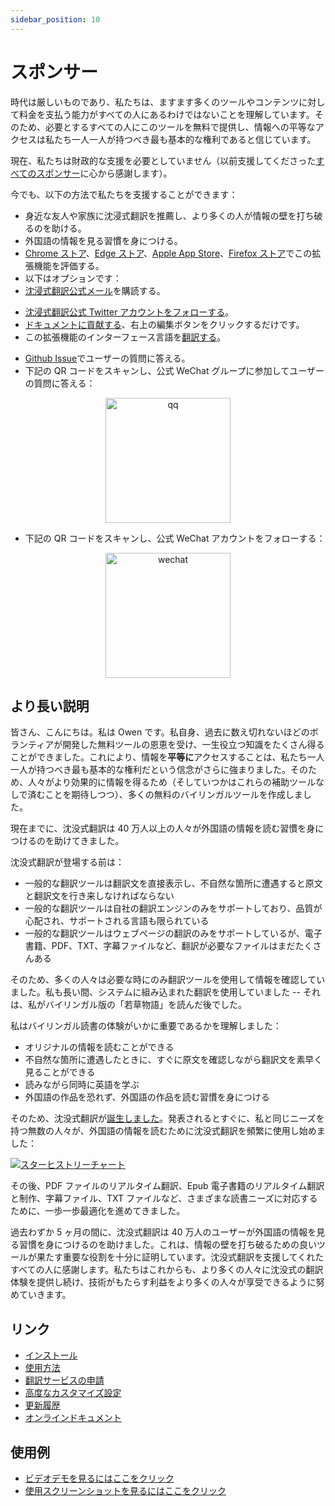 ```yaml
---
sidebar_position: 10
---
```


# スポンサー

時代は厳しいものであり、私たちは、ますます多くのツールやコンテンツに対して料金を支払う能力がすべての人にあるわけではないことを理解しています。そのため、必要とするすべての人にこのツールを無料で提供し、情報への平等なアクセスは私たち一人一人が持つべき最も基本的な権利であると信じています。

現在、私たちは財政的な支援を必要としていません（以前支援してくださった[すべてのスポンサー](/docs/thanks)に心から感謝します）。

今でも、以下の方法で私たちを支援することができます：

- 身近な友人や家族に沈浸式翻訳を推薦し、より多くの人が情報の壁を打ち破るのを助ける。
- 外国語の情報を見る習慣を身につける。
- [Chrome ストア](https://chrome.google.com/webstore/detail/immersive-translate/bpoadfkcbjbfhfodiogcnhhhpibjhbnh)、[Edge ストア](https://microsoftedge.microsoft.com/addons/detail/%E6%B2%89%E6%B5%B8%E5%BC%8F%E7%BF%BB%E8%AF%91/amkbmndfnliijdhojkpoglbnaaahippg?form=MT001Y&hl=zh-CN&gl=CN)、[Apple App Store](https://apps.apple.com/cn/app/%E6%B2%89%E6%B5%B8%E5%BC%8F%E7%BF%BB%E8%AF%91/id6447957425)、[Firefox ストア](https://addons.mozilla.org/zh-CN/firefox/addon/immersive-translate/)でこの拡張機能を評価する。
- 以下はオプションです：
- [沈浸式翻訳公式メール](https://immersivetranslate.substack.com/)を購読する。
<!-- - [Telegram チャンネルに参加する](https://t.me/immersivetranslate)。 -->
- [沈浸式翻訳公式 Twitter アカウントをフォローする](https://twitter.com/immersivetran)。
- [ドキュメントに貢献する](https://immersivetranslate.com/)、右上の編集ボタンをクリックするだけです。
- この拡張機能のインターフェース言語を[翻訳する](https://crowdin.com/project/immersive-translate)。
<!-- - [Telegram グループ](https://t.me/+rq848Z09nehlOTgx)でユーザーの質問に答える。 -->
- [Github Issue](https://github.com/immersive-translate/immersive-translate/issues)でユーザーの質問に答える。
- 下記の QR コードをスキャンし、公式 WeChat グループに参加してユーザーの質問に答える：

<div align="center">
<img src="https://s.immersivetranslate.com/static/official-static/assets/wechat-contact3.jpg" width="200" alt="qq"/>
</div>

- 下記の QR コードをスキャンし、公式 WeChat アカウントをフォローする：

<div align="center">
<img src="https://s.immersivetranslate.com/static/official-static/assets/wechat-qrcode.jpg" width="200" alt="wechat"/>
</div>

## より長い説明

皆さん、こんにちは。私は Owen です。私自身、過去に数え切れないほどのボランティアが開発した無料ツールの恩恵を受け、一生役立つ知識をたくさん得ることができました。これにより、情報を**平等に**アクセスすることは、私たち一人一人が持つべき最も基本的な権利だという信念がさらに強まりました。そのため、人々がより効果的に情報を得るため（そしていつかはこれらの補助ツールなしで済むことを期待しつつ）、多くの無料のバイリンガルツールを作成しました。

現在までに、沈没式翻訳は 40 万人以上の人々が外国語の情報を読む習慣を身につけるのを助けてきました。

沈没式翻訳が登場する前は：

- 一般的な翻訳ツールは翻訳文を直接表示し、不自然な箇所に遭遇すると原文と翻訳文を行き来しなければならない
- 一般的な翻訳ツールは自社の翻訳エンジンのみをサポートしており、品質が心配され、サポートされる言語も限られている
- 一般的な翻訳ツールはウェブページの翻訳のみをサポートしているが、電子書籍、PDF、TXT、字幕ファイルなど、翻訳が必要なファイルはまだたくさんある

そのため、多くの人々は必要な時にのみ翻訳ツールを使用して情報を確認していました。私も長い間、システムに組み込まれた翻訳を使用していました -- それは、私がバイリンガル版の「若草物語」を読んだ後でした。

私はバイリンガル読書の体験がいかに重要であるかを理解しました：

- オリジナルの情報を読むことができる
- 不自然な箇所に遭遇したときに、すぐに原文を確認しながら翻訳文を素早く見ることができる
- 読みながら同時に英語を学ぶ
- 外国語の作品を恐れず、外国語の作品を読む習慣を身につける

そのため、沈没式翻訳が[誕生しました](https://twitter.com/OwenYoungZh/status/1588792579596111872)。発表されるとすぐに、私と同じニーズを持つ無数の人々が、外国語の情報を読むために沈没式翻訳を頻繁に使用し始めました：

[![スターヒストリーチャート](https://api.star-history.com/svg?repos=immersive-translate/immersive-translate&type=Date)](https://star-history.com/#immersive-translate/immersive-translate&Date)

その後、PDF ファイルのリアルタイム翻訳、Epub 電子書籍のリアルタイム翻訳と制作、字幕ファイル、TXT ファイルなど、さまざまな読書ニーズに対応するために、一歩一歩最適化を進めてきました。

過去わずか 5 ヶ月の間に、沈没式翻訳は 40 万人のユーザーが外国語の情報を見る習慣を身につけるのを助けました。これは、情報の壁を打ち破るための良いツールが果たす重要な役割を十分に証明しています。沈没式翻訳を支援してくれたすべての人に感謝します。私たちはこれからも、より多くの人々に沈没式の翻訳体験を提供し続け、技術がもたらす利益をより多くの人々が享受できるように努めていきます。

## リンク

- [インストール](/docs/installation)
- [使用方法](/docs/usage)
- [翻訳サービスの申請](/docs/services)
- [高度なカスタマイズ設定](/docs/advanced)
- [更新履歴](/docs/CHANGELOG)
- [オンラインドキュメント](/docs/installation)

## 使用例

- [ビデオデモを見るにはここをクリック](https://www.youtube.com/watch?v=sQevumpUprc)
- [使用スクリーンショットを見るにはここをクリック](/docs/usecase)
